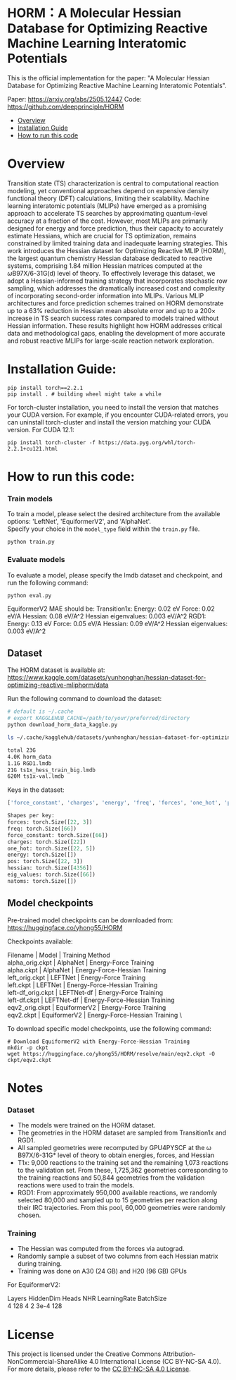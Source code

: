 # HORM：A Molecular Hessian Database for Optimizing Reactive Machine Learning Interatomic Potentials

This is the official implementation for the paper: "A Molecular Hessian Database for Optimizing Reactive Machine Learning Interatomic Potentials". 

Paper: https://arxiv.org/abs/2505.12447
Code: https://github.com/deepprinciple/HORM


- [Overview](#overview)
- [Installation Guide](#installation-guide)
- [How to run this code](#how-to-run-this-code)

# Overview
Transition state (TS) characterization is central to computational reaction modeling, yet conventional approaches depend on expensive density functional theory (DFT) calculations, limiting their scalability. Machine learning interatomic potentials (MLIPs) have emerged as a promising approach to accelerate TS searches by approximating quantum-level accuracy at a fraction of the cost. However, most MLIPs are primarily designed for energy and force prediction, thus their capacity to accurately estimate Hessians, which are crucial for TS optimization, remains constrained by limited training data and inadequate learning strategies. This work introduces the Hessian dataset for Optimizing Reactive MLIP (HORM), the largest quantum chemistry Hessian database dedicated to reactive systems, comprising 1.84 million Hessian matrices computed at the $\omega$B97X/6-31G(d) level of theory. To effectively leverage this dataset, we adopt a Hessian-informed training strategy that incorporates stochastic row sampling, which addresses the dramatically increased cost and complexity of incorporating second-order information into MLIPs. Various MLIP architectures and force prediction schemes trained on HORM demonstrate up to a 63\% reduction in Hessian mean absolute error and up to a 200× increase in TS search success rates compared to models trained without Hessian information. These results highlight how HORM addresses critical data and methodological gaps, enabling the development of more accurate and robust reactive MLIPs for large-scale reaction network exploration.


# Installation Guide:


```shell
pip install torch==2.2.1
pip install . # building wheel might take a while
```

For torch-cluster installation, you need to install the version that matches your CUDA version. 
For example, if you encounter CUDA-related errors, you can uninstall torch-cluster and install the version matching your CUDA version. For CUDA 12.1:

```shell
pip install torch-cluster -f https://data.pyg.org/whl/torch-2.2.1+cu121.html
```



# How to run this code:

### Train models

To train a model, please select the desired architecture from the available options: 'LeftNet', 'EquiformerV2', and 'AlphaNet'.  
Specify your choice in the `model_type` field within the `train.py` file.
```shell
python train.py
```

### Evaluate models

To evaluate a model, please specify the lmdb dataset and checkpoint, and run the following command:
```shell
python eval.py
```

EquiformerV2 MAE should be:
Transition1x:
Energy: 0.02 eV
Force: 0.02 eV/A
Hessian: 0.08 eV/A^2
Hessian eigenvalues: 0.003 eV/A^2
RGD1:
Energy: 0.13 eV
Force: 0.05 eV/A
Hessian: 0.09 eV/A^2
Hessian eigenvalues: 0.003 eV/A^2

## Dataset

The HORM dataset is available at: https://www.kaggle.com/datasets/yunhonghan/hessian-dataset-for-optimizing-reactive-mliphorm/data

Run the following command to download the dataset:
```bash
# default is ~/.cache
# export KAGGLEHUB_CACHE=/path/to/your/preferred/directory
python download_horm_data_kaggle.py
```

```bash
ls ~/.cache/kagglehub/datasets/yunhonghan/hessian-dataset-for-optimizing-reactive-mliphorm/versions/5

total 23G
4.0K horm_data
1.1G RGD1.lmdb
21G ts1x_hess_train_big.lmdb
620M ts1x-val.lmdb
```

Keys in the dataset:
```python
['force_constant', 'charges', 'energy', 'freq', 'forces', 'one_hot', 'pos', 'natoms', 'eig_values', 'hessian']
```
```python
Shapes per key:
forces: torch.Size([22, 3])
freq: torch.Size([66])
force_constant: torch.Size([66])
charges: torch.Size([22])
one_hot: torch.Size([22, 5])
energy: torch.Size([])
pos: torch.Size([22, 3])
hessian: torch.Size([4356])
eig_values: torch.Size([66])
natoms: torch.Size([])
```

## Model checkpoints
Pre-trained model checkpoints can be downloaded from: https://huggingface.co/yhong55/HORM

Checkpoints available:

Filename | Model | Training Method \
alpha_orig.ckpt | AlphaNet | Energy-Force Training \
alpha.ckpt | AlphaNet | Energy-Force-Hessian Training \
left_orig.ckpt | LEFTNet | Energy-Force Training \
left.ckpt | LEFTNet | Energy-Force-Hessian Training \
left-df_orig.ckpt | LEFTNet-df | Energy-Force Training \
left-df.ckpt | LEFTNet-df | Energy-Force-Hessian Training \
eqv2_orig.ckpt | EquiformerV2 | Energy-Force Training \
eqv2.ckpt | EquiformerV2 | Energy-Force-Hessian Training \


To download specific model checkpoints, use the following command:
```shell
# Download EquiformerV2 with Energy-Force-Hessian Training
mkdir -p ckpt
wget https://huggingface.co/yhong55/HORM/resolve/main/eqv2.ckpt -O ckpt/eqv2.ckpt
```


# Notes

### Dataset
- The models were trained on the HORM dataset.
- The geometries in the HORM dataset are sampled from Transition1x and RGD1. 
- All sampled geometries were recomputed by GPU4PYSCF at the ω B97X/6-31G* level of theory to obtain energies, forces, and Hessian
- T1x: 9,000 reactions to the training set and the remaining 1,073 reactions to the validation set. From these, 1,725,362 geometries corresponding to the training reactions and 50,844 geometries from the validation reactions were used to train the models.
- RGD1: From approximately 950,000 available reactions, we randomly selected 80,000 and sampled up to 15 geometries per reaction along their IRC trajectories. From this pool, 60,000 geometries were randomly chosen.

### Training
- The Hessian was computed from the forces via autograd.
- Randomly sample a subset of two columns from each Hessian matrix during training.
- Training was done on A30 (24 GB) and H20 (96 GB) GPUs

For EquiformerV2:

Layers HiddenDim Heads NHR LearningRate BatchSize \
4 128 4 2 3e-4 128








# License
This project is licensed under the Creative Commons Attribution-NonCommercial-ShareAlike 4.0 International License (CC BY-NC-SA 4.0). For more details, please refer to the [CC BY-NC-SA 4.0 License](https://creativecommons.org/licenses/by-nc-sa/4.0/).

